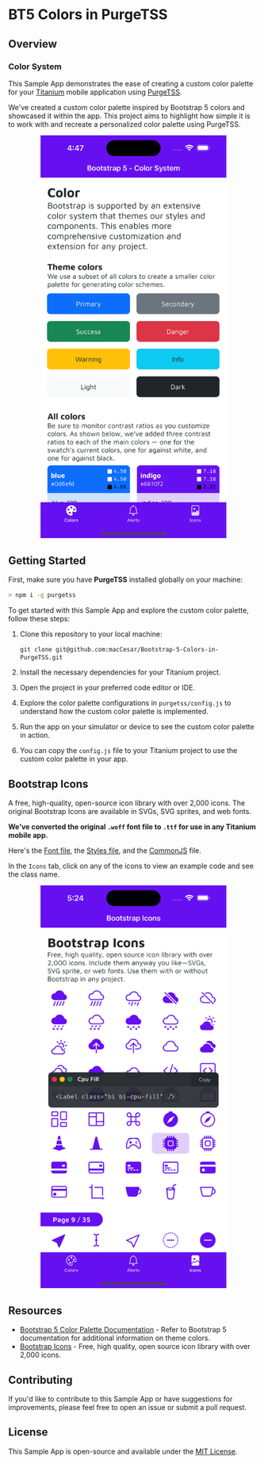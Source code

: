 # BT5 Colors in PurgeTSS

## Overview

### Color System

This Sample App demonstrates the ease of creating a custom color palette for your [Titanium](https://titaniumsdk.com) mobile application using [PurgeTSS](https://purgetss.com).

We've created a custom color palette inspired by Bootstrap 5 colors and showcased it within the app. This project aims to highlight how simple it is to work with and recreate a personalized color palette using PurgeTSS.

<p align="center" width="100%">
<img src="app/assets/bt5-color-system-tabs.png" width="375" alt="iOS Screen - BT5 Color System" >
</p>

## Getting Started

First, make sure you have **PurgeTSS** installed globally on your machine:
```bash
> npm i -g purgetss
```

To get started with this Sample App and explore the custom color palette, follow these steps:

1. Clone this repository to your local machine:

   ```shell
   git clone git@github.com:macCesar/Bootstrap-5-Colors-in-PurgeTSS.git
   ```

2. Install the necessary dependencies for your Titanium project.

3. Open the project in your preferred code editor or IDE.

4. Explore the color palette configurations in `purgetss/config.js` to understand how the custom color palette is implemented.

5. Run the app on your simulator or device to see the custom color palette in action.

6. You can copy the `config.js` file to your Titanium project to use the custom color palette in your app.


## Bootstrap Icons

A free, high-quality, open-source icon library with over 2,000 icons. The original Bootstrap Icons are available in SVGs, SVG sprites, and web fonts.

**We've converted the original `.woff` font file to `.ttf` for use in any Titanium mobile app.**

Here's the [Font file](app/assets/fonts/bootstrap-icons.ttf), the [Styles file](purgetss/styles/fonts.tss), and the [CommonJS](app/lib/purgetss.fonts.js) file.

In the `Icons` tab, click on any of the icons to view an example code and see the class name.

<p align="center" width="100%">
<img src="app/assets/bt5-icons.png" width="375" alt="iOS Screen - BT5 Icons" >
</p>


## Resources

- [Bootstrap 5 Color Palette Documentation](https://getbootstrap.com/docs/5.2/customize/color/) - Refer to Bootstrap 5 documentation for additional information on theme colors.
- [Bootstrap Icons](https://icons.getbootstrap.com) - Free, high quality, open source icon library with over 2,000 icons.

## Contributing

If you'd like to contribute to this Sample App or have suggestions for improvements, please feel free to open an issue or submit a pull request.

## License

This Sample App is open-source and available under the [MIT License](LICENSE).
